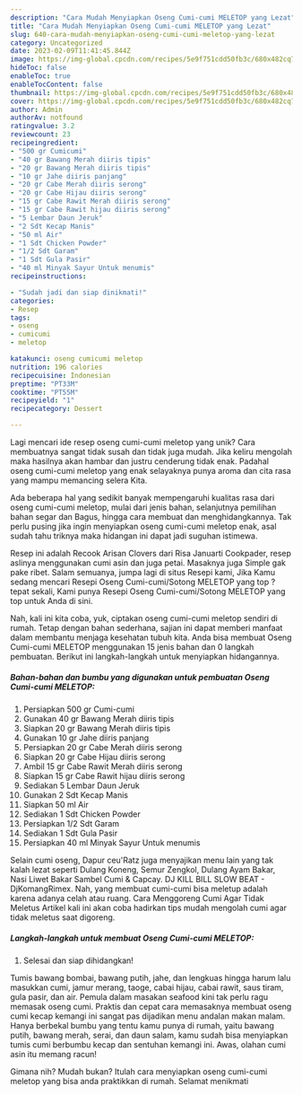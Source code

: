 ```yaml
---
description: "Cara Mudah Menyiapkan Oseng Cumi-cumi MELETOP yang Lezat"
title: "Cara Mudah Menyiapkan Oseng Cumi-cumi MELETOP yang Lezat"
slug: 640-cara-mudah-menyiapkan-oseng-cumi-cumi-meletop-yang-lezat
category: Uncategorized
date: 2023-02-09T11:41:45.844Z
image: https://img-global.cpcdn.com/recipes/5e9f751cdd50fb3c/680x482cq70/oseng-cumi-cumi-meletop-foto-resep-utama.jpg
hideToc: false
enableToc: true
enableTocContent: false
thumbnail: https://img-global.cpcdn.com/recipes/5e9f751cdd50fb3c/680x482cq70/oseng-cumi-cumi-meletop-foto-resep-utama.jpg
cover: https://img-global.cpcdn.com/recipes/5e9f751cdd50fb3c/680x482cq70/oseng-cumi-cumi-meletop-foto-resep-utama.jpg
author: Admin
authorAv: notfound
ratingvalue: 3.2
reviewcount: 23
recipeingredient:
- "500 gr Cumicumi"
- "40 gr Bawang Merah diiris tipis"
- "20 gr Bawang Merah diiris tipis"
- "10 gr Jahe diiris panjang"
- "20 gr Cabe Merah diiris serong"
- "20 gr Cabe Hijau diiris serong"
- "15 gr Cabe Rawit Merah diiris serong"
- "15 gr Cabe Rawit hijau diiris serong"
- "5 Lembar Daun Jeruk"
- "2 Sdt Kecap Manis"
- "50 ml Air"
- "1 Sdt Chicken Powder"
- "1/2 Sdt Garam"
- "1 Sdt Gula Pasir"
- "40 ml Minyak Sayur Untuk menumis"
recipeinstructions:

- "Sudah jadi dan siap dinikmati!"
categories:
- Resep
tags:
- oseng
- cumicumi
- meletop

katakunci: oseng cumicumi meletop 
nutrition: 196 calories
recipecuisine: Indonesian
preptime: "PT33M"
cooktime: "PT55M"
recipeyield: "1"
recipecategory: Dessert

---
```





Lagi mencari ide resep oseng cumi-cumi meletop yang unik? Cara membuatnya sangat tidak susah dan tidak juga mudah. Jika keliru mengolah maka hasilnya akan hambar dan justru cenderung tidak enak. Padahal oseng cumi-cumi meletop yang enak selayaknya punya aroma dan cita rasa yang mampu memancing selera Kita.





Ada beberapa hal yang sedikit banyak mempengaruhi kualitas rasa dari oseng cumi-cumi meletop, mulai dari jenis bahan, selanjutnya pemilihan bahan segar dan Bagus, hingga cara membuat dan menghidangkannya. Tak perlu pusing jika ingin menyiapkan oseng cumi-cumi meletop enak,      asal sudah tahu triknya maka hidangan ini dapat jadi suguhan istimewa.














Resep ini adalah Recook Arisan Clovers dari Risa Januarti Cookpader, resep aslinya menggunakan cumi asin dan juga petai. Masaknya juga Simple gak pake ribet. Salam semuanya, jumpa lagi di situs Resepi kami, Jika Kamu sedang mencari Resepi Oseng Cumi-cumi/Sotong MELETOP yang top ? tepat sekali, Kami punya Resepi Oseng Cumi-cumi/Sotong MELETOP yang top untuk Anda di sini.






Nah, kali ini kita coba, yuk, ciptakan oseng cumi-cumi meletop sendiri di rumah. Tetap dengan bahan sederhana, sajian ini dapat memberi manfaat dalam membantu menjaga kesehatan tubuh kita. Anda bisa membuat Oseng Cumi-cumi MELETOP menggunakan 15 jenis bahan dan 0 langkah pembuatan. Berikut ini langkah-langkah untuk menyiapkan hidangannya.

<!--inarticleads1-->

##### Bahan-bahan dan bumbu yang digunakan untuk pembuatan Oseng Cumi-cumi MELETOP:

1. Persiapkan 500 gr Cumi-cumi
1. Gunakan 40 gr Bawang Merah diiris tipis
1. Siapkan 20 gr Bawang Merah diiris tipis
1. Gunakan 10 gr Jahe diiris panjang
1. Persiapkan 20 gr Cabe Merah diiris serong
1. Siapkan 20 gr Cabe Hijau diiris serong
1. Ambil 15 gr Cabe Rawit Merah diiris serong
1. Siapkan 15 gr Cabe Rawit hijau diiris serong
1. Sediakan 5 Lembar Daun Jeruk
1. Gunakan 2 Sdt Kecap Manis
1. Siapkan 50 ml Air
1. Sediakan 1 Sdt Chicken Powder
1. Persiapkan 1/2 Sdt Garam
1. Sediakan 1 Sdt Gula Pasir
1. Persiapkan 40 ml Minyak Sayur Untuk menumis


Selain cumi oseng, Dapur ceu&#39;Ratz juga menyajikan menu lain yang tak kalah lezat seperti Dulang Koneng, Semur Zengkol, Dulang Ayam Bakar, Nasi Liwet Bakar Sambel Cumi &amp; Capcay. DJ KILL BILL SLOW BEAT - DjKomangRimex. Nah, yang membuat cumi-cumi bisa meletup adalah karena adanya celah atau ruang. Cara Menggoreng Cumi Agar Tidak Meletus Artikel kali ini akan coba hadirkan tips mudah mengolah cumi agar tidak meletus saat digoreng. 

<!--inarticleads2-->

##### Langkah-langkah untuk membuat Oseng Cumi-cumi MELETOP:


1. Selesai dan siap dihidangkan!

Tumis bawang bombai, bawang putih, jahe, dan lengkuas hingga harum lalu masukkan cumi, jamur merang, taoge, cabai hijau, cabai rawit, saus tiram, gula pasir, dan air. Pemula dalam masakan seafood kini tak perlu ragu memasak oseng cumi. Praktis dan cepat cara memasaknya membuat oseng cumi kecap kemangi ini sangat pas dijadikan menu andalan makan malam. Hanya berbekal bumbu yang tentu kamu punya di rumah, yaitu bawang putih, bawang merah, serai, dan daun salam, kamu sudah bisa menyiapkan tumis cumi berbumbu kecap dan sentuhan kemangi ini. Awas, olahan cumi asin itu memang racun! 

Gimana nih? Mudah bukan? Itulah cara menyiapkan oseng cumi-cumi meletop yang bisa anda praktikkan di rumah. Selamat menikmati
